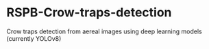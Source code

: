 # RSPB-Crow-traps-detection
Crow traps detection from aereal images using deep learning models (currently YOLOv8)
